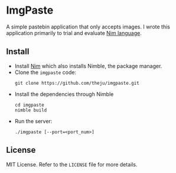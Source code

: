 # ImgPaste

A simple pastebin application that only accepts images. I wrote this application 
primarily to trial and evaluate [Nim language](https://nim-lang.org/).

## Install

* Install [Nim](https://nim-lang.org/install.html) which also installs Nimble, the
package manager.
* Clone the `imgpaste` code:
  ```
  git clone https://github.com/theju/imgpaste.git
  ```
* Install the dependencies through Nimble
  ```
  cd imgpaste
  nimble build
  ```
* Run the server:
  ```
  ./imgpaste [--port=<port_num>]
  ```

## License

MIT License. Refer to the `LICENSE` file for more details.
